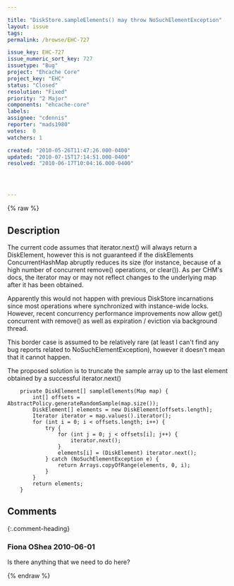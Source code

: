 ```yaml
---

title: "DiskStore.sampleElements() may throw NoSuchElementException"
layout: issue
tags: 
permalink: /browse/EHC-727

issue_key: EHC-727
issue_numeric_sort_key: 727
issuetype: "Bug"
project: "Ehcache Core"
project_key: "EHC"
status: "Closed"
resolution: "Fixed"
priority: "2 Major"
components: "ehcache-core"
labels: 
assignee: "cdennis"
reporter: "mads1980"
votes:  0
watchers: 1

created: "2010-05-26T11:47:26.000-0400"
updated: "2010-07-15T17:14:51.000-0400"
resolved: "2010-06-17T10:04:16.000-0400"




---
```


{% raw %}

## Description

<div markdown="1" class="description">

The current code assumes that iterator.next() will always return a DiskElement, however this is not guaranteed if the diskElements ConcurrentHashMap abruptly reduces its size (for instance, because of a high number of concurrent remove() operations, or clear()). As per CHM's docs, the iterator may or may not reflect changes to the underlying map after it has been obtained.

Apparently this would not happen with previous DiskStore incarnations since most operations where synchronized with instance-wide locks. However, recent concurrency performance improvements now allow get() concurrent with remove() as well as expiration / eviction via background thread.

This border case is assumed to be relatively rare (at least I can't find any bug reports related to NoSuchElementException), however it doesn't mean that it cannot happen.

The proposed solution is to truncate the sample array up to the last element obtained by a successful iterator.next()


```
    private DiskElement[] sampleElements(Map map) {
        int[] offsets = AbstractPolicy.generateRandomSample(map.size());
        DiskElement[] elements = new DiskElement[offsets.length];
        Iterator iterator = map.values().iterator();
        for (int i = 0; i < offsets.length; i++) {
            try {
                for (int j = 0; j < offsets[i]; j++) {
                    iterator.next();
                }
                elements[i] = (DiskElement) iterator.next();
            } catch (NoSuchElementException e) {
                return Arrays.copyOfRange(elements, 0, i);
            }
        }
        return elements;
    }
```


</div>

## Comments


{:.comment-heading}
### **Fiona OShea** <span class="date">2010-06-01</span>

<div markdown="1" class="comment">

Is there anything that we need to do here?

</div>



{% endraw %}
